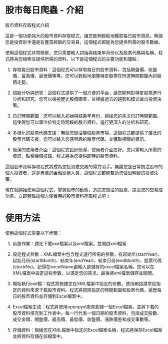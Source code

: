 # 股市每日爬蟲 - 介紹

股市資料存取程式介紹

這是一個功能強大的股市資料存取程式，讓您能夠輕鬆地獲取每日股市資訊。無論您是投資新手還是有豐富經驗的交易員，這個程式都能為您提供所需的股市數據。

使用這個程式非常簡單，您只需要輸入初始與結束年月份以及股票代碼與名稱，程式將為您檢索並提供所需的資料。以下是這個程式的主要功能和優點：

1. 存取每日股市資料：這個程式可以存取每日的股市資料，包括開盤價、收盤價、最高價、最低價等等。您可以輕鬆地瀏覽特定股票在所選時間範圍內的股價走勢。

2. 個股分析與研究：這個程式提供了一個方便的平台，讓您能夠對特定股票進行分析和研究。您可以檢視歷史股價圖表，並根據過去的趨勢和模式做出投資決策。

3. 自訂時間範圍：您可以輸入初始與結束年月份，根據您的需求自訂時間範圍。這使得您可以專注於特定時間段的股市資料，進行更深入的分析和研究。

4. 多樣化的股票代碼支援：無論您關注哪個股票市場，這個程式都提供了廣泛的股票代碼支援。您可以輸入您感興趣的股票代碼，並獲取相關的資訊。

5. 簡潔的使用者介面：這個程式設計簡潔，使用者介面友好。您只需輸入所需的資訊，點擊幾個按鈕，程式將為您提供即時的股市資料。

這個股市資料存取程式將成為您投資或交易的得力助手。無論您是日常關注股市的個人投資者，還是專業的金融從業人員，這個程式都能幫助您做出明智的投資決策。

現在就開始使用這個程式，掌握股市的動態，追踪您關注的股票，提高您的交易成功率。立即體驗這個方便實用的股市資料存取程式吧！


# 使用方法
使用這個程式需要以下步驟：

1. 前置作業：請先下載exe檔案以及xml檔案，並開啟xml檔案
   
2. 設定程式參數：XML檔案中包含程式運行所需的參數，有起始年(startYear)、起始月份(startMonth)、結束年(endYear)、結束月份(endMonth)、股票代碼(stockNo)。記得在excelName處輸入欲儲存的excel檔案名稱。您可以在XML檔案中設定這些參數，以滿足您的需求。最後將xml檔案儲存並關閉。

3. 開始執行exe檔：程式將根據您在XML檔案中設定的參數，使用網路請求從指定的資料來源下載股市資料。程式將按照指定的時間範圍和股票代碼，遍歷每日的股市資料並存儲到Excel檔案中。

4. Excel檔案生成：程式將使用openpyxl庫來創建一個Excel檔案，並將下載的股市資料填充到工作表中。每一行代表一個日期的股市資料，包括成交股數、成交金額、開盤價、最高價、最低價、收盤價、漲跌價差和成交筆數等。

5. 存儲資料：根據您在XML檔案中指定的Excel檔案名稱，程式將保存Excel檔案並將資料存儲在該檔案中。


